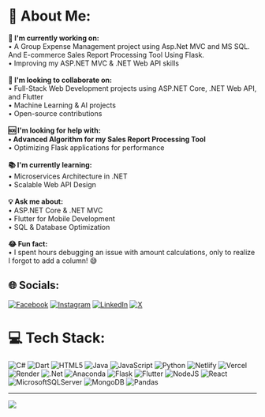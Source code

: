 # 💫 About Me:
<b>🚀 I'm currently working on:</b><br>• A Group Expense Management  project using Asp.Net MVC and MS SQL. And E-commerce Sales Report Processing Tool Using Flask.<br>• Improving my ASP.NET MVC & .NET Web API skills<br><br><b>🤝 I'm looking to collaborate on:</b><br>• Full-Stack Web Development projects using ASP.NET Core, .NET Web API, and Flutter<br>• Machine Learning & AI projects<br>• Open-source contributions<br><br><b>🆘 I'm looking for help with:<br>• Advanced Algorithm for my Sales Report Processing Tool</b><br>• Optimizing Flask applications for performance<br><br><b>📚 I'm currently learning:</b><br>• Microservices Architecture in .NET<br>• Scalable Web API Design<br><br><b>💡 Ask me about:</b><br>• ASP.NET Core & .NET MVC<br>• Flutter for Mobile Development<br>• SQL & Database Optimization<br><br><b>😂 Fun fact:</b><br>• I spent hours debugging an issue with amount calculations, only to realize I forgot to add a column! 😅


## 🌐 Socials:
[![Facebook](https://img.shields.io/badge/Facebook-%231877F2.svg?logo=Facebook&logoColor=white)](https://facebook.com/ansh.padalia) [![Instagram](https://img.shields.io/badge/Instagram-%23E4405F.svg?logo=Instagram&logoColor=white)](https://instagram.com/ansh_padalia) [![LinkedIn](https://img.shields.io/badge/LinkedIn-%230077B5.svg?logo=linkedin&logoColor=white)](https://linkedin.com/in/ansh-padalia-27a7392a4) [![X](https://img.shields.io/badge/X-black.svg?logo=X&logoColor=white)](https://x.com/AnshPadalia) 

# 💻 Tech Stack:
![C#](https://img.shields.io/badge/c%23-%23239120.svg?style=for-the-badge&logo=csharp&logoColor=white) ![Dart](https://img.shields.io/badge/dart-%230175C2.svg?style=for-the-badge&logo=dart&logoColor=white) ![HTML5](https://img.shields.io/badge/html5-%23E34F26.svg?style=for-the-badge&logo=html5&logoColor=white) ![Java](https://img.shields.io/badge/java-%23ED8B00.svg?style=for-the-badge&logo=openjdk&logoColor=white) ![JavaScript](https://img.shields.io/badge/javascript-%23323330.svg?style=for-the-badge&logo=javascript&logoColor=%23F7DF1E) ![Python](https://img.shields.io/badge/python-3670A0?style=for-the-badge&logo=python&logoColor=ffdd54) ![Netlify](https://img.shields.io/badge/netlify-%23000000.svg?style=for-the-badge&logo=netlify&logoColor=#00C7B7) ![Vercel](https://img.shields.io/badge/vercel-%23000000.svg?style=for-the-badge&logo=vercel&logoColor=white) ![Render](https://img.shields.io/badge/Render-%46E3B7.svg?style=for-the-badge&logo=render&logoColor=white) ![.Net](https://img.shields.io/badge/.NET-5C2D91?style=for-the-badge&logo=.net&logoColor=white) ![Anaconda](https://img.shields.io/badge/Anaconda-%2344A833.svg?style=for-the-badge&logo=anaconda&logoColor=white) ![Flask](https://img.shields.io/badge/flask-%23000.svg?style=for-the-badge&logo=flask&logoColor=white) ![Flutter](https://img.shields.io/badge/Flutter-%2302569B.svg?style=for-the-badge&logo=Flutter&logoColor=white) ![NodeJS](https://img.shields.io/badge/node.js-6DA55F?style=for-the-badge&logo=node.js&logoColor=white) ![React](https://img.shields.io/badge/react-%2320232a.svg?style=for-the-badge&logo=react&logoColor=%2361DAFB) ![MicrosoftSQLServer](https://img.shields.io/badge/Microsoft%20SQL%20Server-CC2927?style=for-the-badge&logo=microsoft%20sql%20server&logoColor=white) ![MongoDB](https://img.shields.io/badge/MongoDB-%234ea94b.svg?style=for-the-badge&logo=mongodb&logoColor=white) ![Pandas](https://img.shields.io/badge/pandas-%23150458.svg?style=for-the-badge&logo=pandas&logoColor=white)

---
[![](https://visitcount.itsvg.in/api?id=AnshPatel04&icon=0&color=0)](https://visitcount.itsvg.in)

<!-- Proudly created with GPRM ( https://gprm.itsvg.in ) -->
